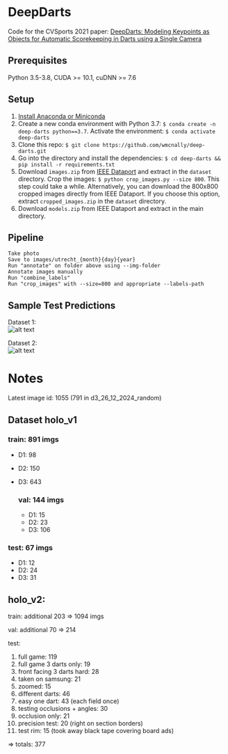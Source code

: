 # DeepDarts

Code for the CVSports 2021 paper: [DeepDarts: Modeling Keypoints as Objects for Automatic Scorekeeping in Darts using a Single Camera](https://arxiv.org/abs/2105.09880)

## Prerequisites
Python 3.5-3.8, CUDA >= 10.1, cuDNN >= 7.6

## Setup
1. [Install Anaconda or Miniconda](https://docs.conda.io/projects/conda/en/latest/user-guide/install/index.html)
2. Create a new conda environment with Python 3.7: ```$ conda create -n deep-darts python==3.7```. Activate the environment: ```$ conda activate deep-darts```
4. Clone this repo: ```$ git clone https://github.com/wmcnally/deep-darts.git```
5. Go into the directory and install the dependencies: ```$ cd deep-darts && pip install -r requirements.txt```
6. Download ```images.zip``` from [IEEE Dataport](https://ieee-dataport.org/open-access/deepdarts-dataset) 
   and extract in the ```dataset``` directory. Crop the images: ```$ python crop_images.py --size 800```. This step could
   take a while. Alternatively, you can download the 800x800 cropped images directly from IEEE Dataport. 
   If you choose this option, extract ```cropped_images.zip``` in the ```dataset``` directory.
8. Download ```models.zip``` from IEEE Dataport and extract in the main directory.

## Pipeline

    Take photo
    Save to images/utrecht_{month}{day}{year}
    Run "annotate" on folder above using --img-folder
    Annotate images manually
    Run "combine_labels"
    Run "crop_images" with --size=800 and appropriate --labels-path


## Sample Test Predictions

Dataset 1:\
![alt text](./d1_pred.JPG)

Dataset 2:\
![alt text](./d2_pred.JPG)

# Notes

Latest image id: 1055 (791 in d3_26_12_2024_random)

## Dataset holo_v1

### train: 891 imgs
- D1: 98 
- D2: 150 
- D3: 643

  ### val: 144 imgs
  - D1: 15
  - D2: 23
  - D3: 106
 
### test: 67 imgs
- D1: 12
- D2: 24
- D3: 31

## holo_v2:

train: additional 203 => 1094 imgs

val: additional 70 => 214

test: 
   1. full game: 119
   2. full game 3 darts only: 19
   3. front facing 3 darts hard: 28
   4. taken on samsung: 21
   5. zoomed: 15
   6. different darts: 46
   7. easy one dart: 43 (each field once)
   8. testing occlusions + angles: 30
   9. occlusion only: 21
   10. precision test: 20 (right on section borders)
   11. test rim: 15 (took away black tape covering board ads)

=> totals: 377
  
